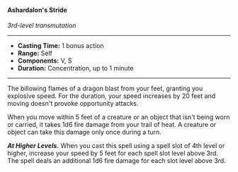 #### Ashardalon's Stride
*3rd-level transmutation*
___
- **Casting Time:** 1 bonus action
- **Range:** Self
- **Components:** V, S
- **Duration:** Concentration, up to 1 minute
___
The billowing flames of a dragon blast from your feet, granting you explosive speed. For the duration, your speed increases by 20 feet and moving doesn't provoke opportunity attacks.

When you move within 5 feet of a creature or an object that isn't being worn or carried, it takes 1d6 fire damage from your trail of heat. A creature or object can take this damage only once during a turn.

***At Higher Levels.*** When you cast this spell using a spell slot of 4th level or higher, increase your speed by 5 feet for each spell slot level above 3rd. The spell deals an additional 1d6 fire damage for each slot level above 3rd.